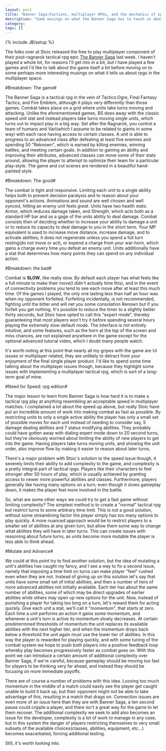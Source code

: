 ```yaml
---
layout: post
title: "Banner Saga:Factions, multiplayer RPGs, and the mechanics of speed"
description: "Some musings on what the Banner Saga has to teach us about multiplayer RPGs"
category: 
tags: []
---
```

{% include JB/setup %}

The folks over at Stoic released the free to play multiplayer component of their post-ragnarok tactical rpg epic [The Banner Saga](http://stoicstudio.com/forum/the-banner-saga-factions.php) last week. I haven't played a whole lot, for reasons I'll get into in a bit, but I have played a few games and I'd like to talk about the game itself a bit before moving on to some perhaps more interesting musings on what it tells us about rpgs in the multiplayer space.

#Breakdown: The game#

The Banner Saga is a tactical rpg in the vein of Tactics:Ogre, Final Fantasy Tactics, and Fire Emblem, although it plays very differently than those games. Combat takes place on a grid where units take turns moving and attacking. Unlike the aforementioned games, BS does away with the classic speed unit stat and instead players take turns moving single units, which turns out to impact play in a big way. Set after the Ragnarok, you control a team of humans and Varl(which I assume to be related to giants in some way) with each race having access to certain classes. A unit is able to progress to an advanced class after defeating at least five enemies and spending 50 "Reknown", which is earned by killing enemies, winning battles, and meeting certain goals. In addition to gaining an ability and improving their attributes, advanced classes can move some of their stats around, allowing the player to attempt to optimize their team for a particular play-style. The game and cut scenes are rendered in a beautiful hand-painted style.

#Breakdown: The good#

The combat is tight and responsive. Limiting each unit to a single ability helps both to prevent decision paralysis and to reason about your opponent's actions. Animations and sound are well chosen and well synced, hitting an enemy unit feels *great*. Units have two health stats: Armor, which reduces damage taken, and Strength, which acts both as a standard HP bar and as a gage of the units ability to deal damage. Combat consists then of deciding whether to increase your ability to damage a unit or to reduce its capacity to deal damage to you in the short term. Your MP equivalent is used to increase move distance, increase damage, and to activate abilities; it does not regenerate unless you spend a full turn resting(do not move or act), or expend a charge from your war-horn, which gains a charge every time you defeat an enemy unit. Units additionally have a stat that determines how many points they can spend on any individual action.

#Breakdown: the bad#

Combat is __SLOW__, like really slow. By default each player has what feels like a full minute to make their move(I didn't actually time this), and in the event of connectivity problems you tend to see each move after at least this much time. Of the games I played, the only one lasting less than half an hour was when my opponent forfeited. Forfeiting incidentally, is not recommended, fighting until the bitter end will net you some consolation Renown but if you forfeit you get nothing. It's possible to reduce the timer to a slightly better thirty seconds, but Stoic have opted to call this "expert mode", thereby guaranteeing that most players won't try it before spending several hours playing the extremely slow default mode. The interface is not entirely intuitive, and some features, such as the horn at the top of the screen and miss chances, are not explained anywhere in the game except for the optional advanced tutorial video, which I doubt many people watch.

It's worth noting at this point that nearly all my gripes with the game are UI issues or multiplayer related, they are unlikely to detract from your enjoyment of the final single player product. I'd like to spend some time talking about the multiplayer issues though, because they highlight some issues with implementing a multiplayer tactical rpg, which is sort of a long-term goal of mine.

#Need for Speed: rpg edition#

The major lesson to learn from Banner Saga is how hard it is to make a tactical rpg play at anything resembling an acceptable speed in multiplayer matches. I complained a lot about the speed up above, but really Stoic have put an incredible amount of work into making combat as fast as possible. By restricting units to only a single active ability the player has only a small set of possible moves for each unit instead of needing to consider say, 5 damage dealing abilities and 7 status modifying abilities. They probably could have gotten away with dialing expert mode down to 20 second turns, but they're obviously worried about limiting the ability of new players to get into the game. Having players take turns moving units, and showing the unit order, also improve flow by making it easier to reason about later turns.

There's a major problem with Stoic's solution to the speed issue though, it severely limits their ability to add complexity to the game, and complexity is a pretty integral part of tactical rpgs. Players like their characters to feel stronger after 50 hours of play, which is usually achieved by granting access to newer more powerful abilities and classes. Furthermore, players generally like having many options on a turn; even though it slows gameplay down, it makes the player feel more involved in the battle.

So, what are some other ways we could try to get a fast game without limiting complexity? The simplest method is to create a "normal" tactical rpg but restrict turns to some arbitrary time limit. This is not a good solution, without some streamlining factor the player simply has too many options to play quickly. A more nuanced approach would be to restrict players to a smaller set of abilities at any given turn, but allow them some way to change what abilities they will have in later turns. This can create issues with reasoning about future turns, as units become more mutable the player is less able to think ahead.

#Mutate and Advance#

We could at this point try to find another solution, but the idea of mutating a unit's abilities has caught my fancy, and I see a way to fix a second issue, namely that imposing a time limit on turns can make  player "feel" rushed even when they are not. Instead of giving up on this solution let's say that units have some small set of initial abilities, and then a number of tiers of more advanced abilities not initially available. Each tier has about the same number of abilities, some of which may be direct upgrades of earlier abilities while others may open up new options for the unit. Now, instead of punishing a player for taking too long on a turn, let's reward them for acting quickly. Give each unit a stat, we'll call it "momentum", that starts at zero. Each time a unit performs an action it gains some momentum, and whenever a unit's turn is active its momentum slowly decreases. At certain predetermined thresholds of momentum the unit replaces its available abilities with the next higher tier, and when the momentum drops back below a threshold the unit again must use the lower tier of abilities. In this way the player is rewarded for playing quickly, and with some tuning of the combat system we hope to push both players into a positive feedback loop whereby play becomes progressively faster as combat goes on. With this point we can introduce a certain amount of additional complexity over Banner Saga, if we're careful, because gameplay should be moving too fast for players to be thinking very far ahead, and instead they should be focusing on more immediate payoffs.

There are of course a number of problems with this idea. Loosing too much momentum in the middle of a match could easily see the player get caught unable to build it back up, but their opponent might not be able to take advantage of this, resulting in a match that drags on. Connection issues are even more of an issue here than they are with Banner Saga, a ten second pause could cripple a player, and there isn't a great way for the game to let them recover. The additional complexity we seek to add also becomes an issue for the developer, complexity is a lot of work to manage in any case, but in this system the danger of players restricting themselves to very small subsets of the available choices(classes, abilities, equipment, etc...) becomes exacerbated, forcing additional testing.

Still, it's worth looking into.